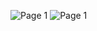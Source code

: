 ![Page 1](https://github.com/git-dibwar/SolarTracker/new/main/report/page.1)
![Page 1](https://github.com/git-dibwar/SolarTracker/new/main/report/page.2)
